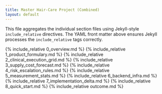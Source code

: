 ```yaml
---
title: Master Hair-Care Project (Combined)
layout: default
---
```


This file aggregates the individual section files using Jekyll-style `include_relative` directives. The YAML front matter above ensures Jekyll processes the `include_relative` tags correctly.

{% include_relative 0_overview.md %}
{% include_relative 1_product_formulary.md %}
{% include_relative 2_clinical_execution_grid.md %}
{% include_relative 3_supply_cost_forecast.md %}
{% include_relative 4_risk_escalation_rules.md %}
{% include_relative 5_measurement_stats.md %}
{% include_relative 6_backend_infra.md %}
{% include_relative 7_implementation_delta.md %}
{% include_relative 8_quick_start.md %}
{% include_relative outcome.md %}
